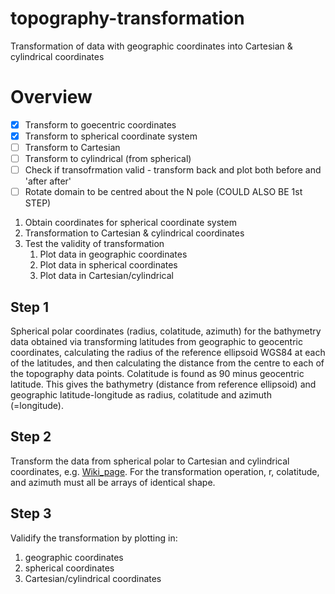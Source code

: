 # topography-transformation
Transformation of data with geographic coordinates into Cartesian & cylindrical coordinates

# Overview

- [x] Transform to goecentric coordinates
- [x] Transform to spherical coordinate system
- [ ] Transform to Cartesian
- [ ] Transform to cylindrical (from spherical)
- [ ] Check if transofrmation valid - transform back and plot both before and 'after after'  
- [ ] Rotate domain to be centred about the N pole (COULD ALSO BE 1st STEP)

1. Obtain coordinates for spherical coordinate system
1. Transformation to Cartesian & cylindrical coordinates
1. Test the validity of transformation
   1. Plot data in geographic coordinates
   1. Plot data in spherical coordinates
   1. Plot data in Cartesian/cylindrical

## Step 1
Spherical polar coordinates (radius, colatitude, azimuth) for the bathymetry data obtained via transforming latitudes from geographic to geocentric coordinates, calculating the radius of the reference ellipsoid WGS84 at each of the latitudes, and then calculating the distance from the centre to each of the topography data points. Colatitude is found as 90 minus geocentric latitude. 
This gives the bathymetry (distance from reference ellipsoid) and geographic latitude-longitude as radius, colatitude and azimuth (=longitude). 

## Step 2
Transform the data from spherical polar to Cartesian and cylindrical coordinates, e.g. [Wiki_page](https://en.wikipedia.org/wiki/Spherical_coordinate_system). 
For the transformation operation, r, colatitude, and azimuth must all be arrays of identical shape. 

## Step 3
Validify the transformation by plotting in: 
1. geographic coordinates
2. spherical coordinates
3. Cartesian/cylindrical coordinates


